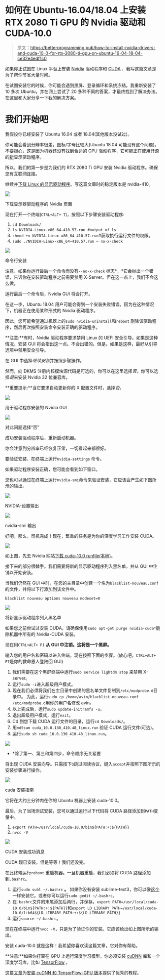 # 如何在 Ubuntu-16.04/18.04 上安装 RTX 2080 Ti GPU 的 Nvidia 驱动和 CUDA-10.0

> 原文：<https://betterprogramming.pub/how-to-install-nvidia-drivers-and-cuda-10-0-for-rtx-2080-ti-gpu-on-ubuntu-16-04-18-04-ce32e4edf1c0>

如果你正试图在 Linux 平台上安装 [Nvidia](https://www.nvidia.com/Download/index.aspx) 驱动程序和 [CUDA](https://developer.nvidia.com/cuda-zone) ，我写这篇文章是为了帮你节省大量时间。

在试图安装它的时候，你可能会遇到黑屏、登录循环和系统冻结。我重新安装了 10 多次 Ubuntu，并在网上尝试了 20 多种不同的答案，才最终找到了解决办法。在这里和大家分享一下我的解决方案。

# 我们开始吧

我假设你已经安装了 Ubuntu 16.04 或者 18.04(其他版本没试过)。

你可能会看到分辨率很差，图标/字母比较大(Ubuntu 18.04 可能没有这个问题)。不要担心，这是因为机器还没有找到合适的 GPU 驱动程序，它可能正在使用开源的[新](https://nouveau.freedesktop.org/)显示驱动程序。

所以，我们的第一步是为我们的 RTX 2080 Ti GPU 安装 Nvidia 驱动程序。确保您有互联网连接。

继续并[下载 Linux 的显示驱动程序](https://www.nvidia.com/download/driverResults.aspx/138279/en-us)。写这篇文章时的稳定版本是 nvidia-410。

![](img/8937659efbe66b8cfa64c653a2be4635.png)

下载显示器驱动程序的 Nvidia 页面

现在打开一个终端(`CTRL+ALT+ T`)，按照以下步骤安装驱动程序:

1.  `cd Downloads/`
2.  `ls
    NVIDIA-Linux-x86_64–410.57.run #output of ls`
3.  `chmod +x NVIDIA-Linux-x86_64–410.57.run`#获取执行运行文件的权限。
4.  `sudo ./NVIDIA-Linux-x86_64–410.57.run — no-x-check`

![](img/24381e9fe8e6a28b193aff62e5748ba0.png)

命令行安装

注意，如果你运行最后一个命令而没有`--no-x-check` 标志*，*它会抛出一个错误，告诉你在安装驱动程序之前需要禁用 X-Server。但在这一点上，我们不会这么做。

运行最后一个命令后，Nvidia GUI 将会打开。

在这一步，Ubuntu 18.04 用户可能会得到一个安装失败错误，因为在这种情况下，机器正在使用某种形式的 Nvidia 驱动程序。

因此，您可能希望通过机器上的`sudo nvidia-uninstall`和`reboot` 删除该驱动程序，然后再次按照安装命令安装正确的驱动程序。

**注意:**有时，Nvidia 驱动程序要求禁用 Linux 的 UEFI 安全引导。如果是这种情况，安装 GUI 将会指出这一点。不会出错的。但是，如果是这样，最好从引导选项中禁用安全引导。

在 GUI 中选择*继续安装*并按照步骤操作。

然而，向 DKMS 注册内核模块源代码是可选的，你可以在这里选择*否*。你可以选择*是*来安装 Nvidia 32 位兼容库。

**重要提示:**当它要求自动更新你的 X 配置文件时，选择*否*。

![](img/d846295c5ca0d3a612036c13e3416a48.png)

用于驱动程序安装的 Nvidia GUI

![](img/25f77de3fd81128f2032292e2efc1870.png)

对此问题选择“否”

成功安装驱动程序后，重新启动机器。

你会注意到分辨率已经恢复正常，一切看起来都很好。

要验证安装，在终端上运行`nvidia-settings` 命令。

如果驱动程序安装正确，您可能会看到如下窗口。

您也可以通过在终端上运行`nvidia-smi`命令来验证安装，它应该会产生如下图所示的输出。

![](img/1c6b992a6c17cb1c013608a62432d32a.png)

NVIDIA-设置输出

![](img/62a1e0e74d96c4f2eeb32d8e73b3a2f6.png)

nvidia-smi 输出

好吧，那么，司机完成！现在，繁重的任务是为你的深度学习工作安装 CUDA。

![](img/735643cdc16f3e7d5e3145ef49ad0a4f.png)

如上图，先去 Nvidia 网站[下载 cuda-10.0 runfile(本地)](https://developer.nvidia.com/cuda-downloads?target_os=Linux&target_arch=x86_64&target_distro=Ubuntu&target_version=1604)。

接下来的部分很棘手。我们需要将新的显示驱动程序列入黑名单，并从 GUI 中注销以开始安装。

当我们仍然在 GUI 中时，在您的主目录中创建一个名为`blacklist-nouveau.conf` 的文件，并将以下行添加到该文件中。

`blacklist nouveau
options nouveau modeset=0`

![](img/f8e5222746bc3a86369ef280179223da.png)

将新显示驱动程序列入黑名单

如果您之前尝试过安装 CUDA，请确保使用`sudo apt-get purge nvidia-cuda*`删除机器中所有的 Nvidia-CUDA 安装。

现在用`CTRL+ALT+ F1` **从 GUI 中注销。这将是一个黑屏。**

输入您的用户名和密码以进入终端。现在按照下面的步骤。(放心吧，`CTRL+ALT+ F7`是你的救命恩人登陆回 GUI)

1.  我们需要在这个黑屏终端中运行`sudo service lightdm stop` 来禁用 X-server。
2.  运行`sudo -i`进入超级用户模式。
3.  现在我们必须将我们在主目录中创建的黑名单文件复制到`/etc/modprobe.d`目录中。
    为此，运行`sudo cp /home/avin/blacklist-nouveau.conf /etc/modprobe.d`用你的用户名修改 avin。
4.  以上完成后，运行`sudo update-initramfs -u`。
5.  退出超级用户模式，运行`exit`。
6.  Cd 到您下载 CUDA 运行文件的目录，运行`cd Downloads/`。
7.  用`md5sum cuda_10.0.130_410.48_linux.run` 验证 CUDA 运行文件(可选)。
8.  运行`sudo sh cuda_10.0.130_410.48_linux.run`。

![](img/022fe5c865f531c80a9dab2a5a672c80.png)

* *除了第一、第三和第四步，命令顺序无关紧要

将出现 CUDA 安装向导。只需按下`Q`跳过阅读协议，键入`accept`并按照下图所示的安装步骤进行操作。

![](img/57508d016150b7a0dba9b12d0becd4f0.png)

cuda 安装指南

它将在大约三分钟内在你的 Ubuntu 机器上安装 cuda-10.0。

最后，为了当场测试安装，您可以通过运行以下代码将 CUDA 路径添加到`PATH`变量中。

1.  `export PATH=/usr/local/cuda-10.0/bin${PATH:+:${PATH}}`
2.  `nvcc -V`

![](img/b35bb4d565a5a9f6ee020c7772795d38.png)

CUDA 安装成功消息

CUDA 现已安装。但是等等！我们还没完。

在此终端运行`reboot` 重启机器。一旦机器重启，我们必须将 CUDA 路径添加到`.bashrc`。

1.  运行`sudo subl ~/.bashrc` **。** 如果你没有安装 sublime-text3，你可以像[这个](https://askubuntu.com/questions/172698/how-do-i-install-sublime-text-2-3)一样安装它。或者你可以运行`sudo gedit ~/.bashrc`。
2.  在`.bashrc`文件的末尾添加后两行，并保存。`export PATH=/usr/local/cuda-10.0/bin${PATH:+:${PATH}}`和`export LD_LIBRARY_PATH=/usr/local/cuda-10.0/lib64${LD_LIBRARY_PATH:+:${LD_LIBRARY_PATH}}`
3.  运行`source ~/.bashrc`。

现在在终端中运行`nvcc -V`，只是为了验证你的安装。它应该给出如上图所示的输出。

安装 cuda-10.0 就是这样！我希望你喜欢读这篇文章，它对你有帮助。

**注意:**如果你打算在 GPU 上运行深度学习模型，你必须安装 [cuDNN](https://developer.nvidia.com/cudnn) 库和一个深度学习库，比如 [TensorFlow](https://www.tensorflow.org/) 。

这篇[文章](https://www.pytorials.com/how-to-install-tensorflow-gpu-with-cuda-10-0-for-python-on-ubuntu/2/)为[安装 cuDNN 和 TensorFlow-GPU 版本](https://www.pytorials.com/how-to-install-tensorflow-gpu-with-cuda-10-0-for-python-on-ubuntu/2/)提供了优秀的教程。